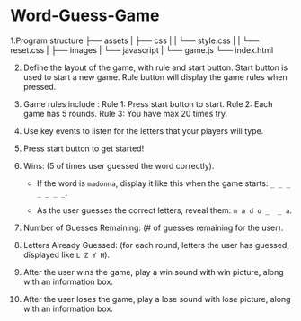 # Word-Guess-Game
1.Program structure
├── assets
|  ├── css
|  |  └── style.css
|  |  └── reset.css
|  ├── images
|  └── javascript
|     └── game.js
└── index.html

2. Define the layout of the game, with rule and start button. Start button is used to start a new game. Rule button will display the game rules when pressed.

3. Game rules include : 
   Rule 1: Press start button to start.
   Rule 2: Each game has 5 rounds.
   Rule 3: You have max 20 times try. 

4. Use key events to listen for the letters that your players will type.


5. Press start button to get started!

6. Wins: (5 of times user guessed the word correctly).

   * If the word is `madonna`, display it like this when the game starts: `_ _ _ _ _ _ _`.

   * As the user guesses the correct letters, reveal them: `m a d o _  _ a`.

7. Number of Guesses Remaining: (# of guesses remaining for the user).

8. Letters Already Guessed: (for each round, letters the user has guessed, displayed like `L Z Y H`).

9. After the user wins the game, play a win sound with win picture, along with an information box.

10. After the user  loses the game, play a lose sound with lose picture, along with an information box.

